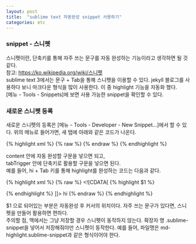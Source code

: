 ```yaml
---
layout: post
title:  "sublime text 자동완성 snippet 사용하기"
categories: etc
---
```


### snippet - 스니펫
스니펫이란, 단축키를 통해 자주 쓰는 문구를 자동 완성하는 기능이라고 생각하면 될 것 같다.<br>
참고: <https://ko.wikipedia.org/wiki/스니펫><br>
sublime text 3에서는 문구 + Tab을 통해 스니펫을 이용할 수 있다.
jekyll 블로그를 사용하다 보니 마크다운 형식을 많이 사용한다. 이 중 highlight 기능을 자동화 했다.<br>
[메뉴 - Tools - Snippets]에 보면 사용 가능한 snippet을 확인할 수 있다.<br>


### 새로운 스니펫 등록
새로운 스니펫의 등록은 [메뉴 - Tools - Developer - New Snippet...]에서 할 수 있다.
위의 메뉴로 들어가면, 새 탭에 아래와 같은 코드가 나온다.

{% highlight xml %}
{% raw %}
<snippet>
	<content><![CDATA[
Hello, ${1:this} is a ${2:snippet}.
]]></content>
	<!-- Optional: Set a tabTrigger to define how to trigger the snippet -->
	<!-- <tabTrigger>hello</tabTrigger> -->
	<!-- Optional: Set a scope to limit where the snippet will trigger -->
	<!-- <scope>source.python</scope> -->
</snippet>
{% endraw %}
{% endhighlight %}

content 안에 자동 완성할 구문을 넣으면 되고,<br>
tabTrigger 안에 단축키로 활용할 구문을 넣으면 된다.<br>
예를 들어, hi + Tab 키를 통해 highlight를 완성하는 코드는 다음과 같다.

{% highlight xml %}
{% raw %}
<snippet>
	<content><![CDATA[
{% highlight $1 %}

{% endhighlight %}
]]></content>
	<!-- Optional: Set a tabTrigger to define how to trigger the snippet -->
	<!-- <tabTrigger>hello</tabTrigger> -->
	<tabTrigger>hi</tabTrigger>
	<!-- Optional: Set a scope to limit where the snippet will trigger -->
	<!-- <scope>source.python</scope> -->
</snippet>
{% endraw %}
{% endhighlight %}

$1 으로 되어있는 부분은 자동완성 후 커서의 위치이다.
자주 쓰는 문구가 있다면, 스니펫을 만들어 활용하면 편하다.<br>
주의할 점, 맥에서는 그냥 저장할 경우 스니펫이 동작하지 않는다.
확장자 명 .sublime-snippet을 넣어서 저장해줘야만 스니펫이 동작한다. 예를 들어, 파일명은 md-highlight.sublime-snippet과 같은 형식이어야 한다.